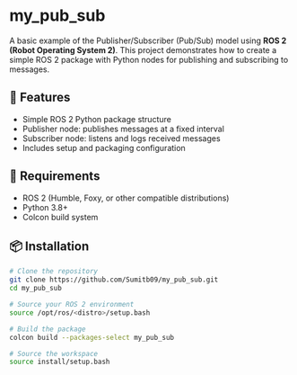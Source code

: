 # my_pub_sub

A basic example of the Publisher/Subscriber (Pub/Sub) model using **ROS 2 (Robot Operating System 2)**. This project demonstrates how to create a simple ROS 2 package with Python nodes for publishing and subscribing to messages.

## 🚀 Features

- Simple ROS 2 Python package structure
- Publisher node: publishes messages at a fixed interval
- Subscriber node: listens and logs received messages
- Includes setup and packaging configuration

## 🧾 Requirements

- ROS 2 (Humble, Foxy, or other compatible distributions)
- Python 3.8+
- Colcon build system

## 📦 Installation

```bash
# Clone the repository
git clone https://github.com/Sumitb09/my_pub_sub.git
cd my_pub_sub

# Source your ROS 2 environment
source /opt/ros/<distro>/setup.bash

# Build the package
colcon build --packages-select my_pub_sub

# Source the workspace
source install/setup.bash
